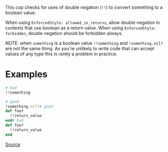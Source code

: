
This cop checks for uses of double negation (`!!`) to convert something to a boolean value.

When using `EnforcedStyle: allowed_in_returns`, allow double negation in contexts
that use boolean as a return value. When using `EnforcedStyle: forbidden`, double negation
should be forbidden always.

NOTE: when `something` is a boolean value
`!!something` and `!something.nil?` are not the same thing.
As you're unlikely to write code that can accept values of any type
this is rarely a problem in practice.

# Examples

```ruby
# bad
!!something

# good
!something.nil?# good
def foo?
  !!return_value
end# bad
def foo?
  !!return_value
end
```

[Source](http://www.rubydoc.info/gems/rubocop/RuboCop/Cop/Style/DoubleNegation)